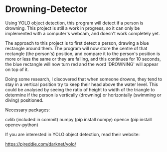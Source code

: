 # Drowning-Detector
Using YOLO object detection, this program will detect if a person is drowning. This project is still a work in progress, so it can only be implemented with a computer's webcam, and doesn't work completely yet.

The approach to this project is to first detect a person, drawing a blue rectangle around them. The program will now store the centre of that rectangle (the person's) position, and compare it to the person's position is more or less the same or they are falling, and this continues for 10 seconds, the blue rectangle will now turn red and the word 'DROWNING' will appear on top of it.

Doing some research, I discovered that when someone drowns, they tend to stay in a vertical position try to keep their head above the water level. This could be analysed by seeing the ratio of height to width of the triangle to determine if the person is vertically (drowning) or horizontally (swimming or diving) positioned.

Necessary packages:

cvlib (included in commit)
numpy (pip install numpy)
opencv (pip install opencv-python)

If you are interested in YOLO object detection, read their website:

https://pjreddie.com/darknet/yolo/
